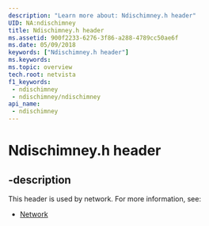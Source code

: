 ```yaml
---
description: "Learn more about: Ndischimney.h header"
UID: NA:ndischimney
title: Ndischimney.h header
ms.assetid: 900f2233-6276-3f86-a288-4789cc50ae6f
ms.date: 05/09/2018
keywords: ["Ndischimney.h header"]
ms.keywords: 
ms.topic: overview
tech.root: netvista
f1_keywords:
 - ndischimney
 - ndischimney/ndischimney
api_name:
 - ndischimney
---
```


# Ndischimney.h header


## -description

This header is used by network. For more information, see:

- [Network](../_netvista/index.md)

